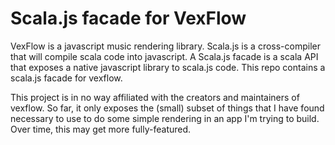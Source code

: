 # Scala.js facade for VexFlow

VexFlow is a javascript music rendering library.  Scala.js is a cross-compiler that will compile
scala code into javascript.  A Scala.js facade is a scala API that exposes a native javascript
library to scala.js code.  This repo contains a scala.js facade for vexflow.

This project is in no way affiliated with the creators and maintainers of vexflow.  So far, it
only exposes the (small) subset of things that I have found necessary to use to do some simple
rendering in an app I'm trying to build.  Over time, this may get more fully-featured.
